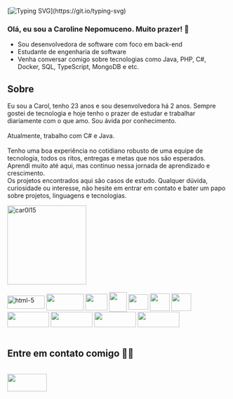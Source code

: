 
[![Typing SVG](https://readme-typing-svg.demolab.com?font=Fira+Code&weight=500&size=25&pause=1000&color=C0FF25&random=false&width=435&lines=System.out.println(%22Ol%C3%A1%2C;eu+sou+a+Carol!+%F0%9F%98%8A%22))](https://git.io/typing-svg)


### Olá, eu sou a Caroline Nepomuceno. Muito prazer! 👋

-  Sou desenvolvedora de software com foco em back-end
-  Estudante de engenharia de software
  - Venha conversar comigo sobre tecnologias como Java, PHP, C#, Docker, SQL, TypeScript, MongoDB e etc.


## Sobre 
Eu sou a Carol, tenho 23 anos e sou desenvolvedora há 2 anos. Sempre gostei de tecnologia e hoje tenho o prazer de estudar e trabalhar diariamente com o que amo. Sou ávida por conhecimento.
<br>
<br>
Atualmente, trabalho com C# e Java. 
<br>
<br>
Tenho uma boa experiência no cotidiano robusto de uma equipe de tecnologia, todos os ritos, entregas e metas que nos são esperados. Aprendi muito até aqui, mas continuo nessa jornada de aprendizado e crescimento.
<br>
Os projetos encontrados aqui são casos de estudo. Qualquer dúvida, curiosidade ou interesse, não hesite em entrar em contato e bater um papo sobre projetos, linguagens e tecnologias.

<div>
  <a href="https://github.com/car0l15">
<!--   <img height="180em" src="https://github-readme-stats.vercel.app/api?username=car0l15&count_private=true&theme=dracula&include_all_commits=true" />  -->
<!--   <img height="180em" src="https://github-readme-stats.vercel.app/api/top-langs/?username=car0l15&layout=compact&theme=dracula"/> -->
  <img height="180em" src="https://github-readme-streak-stats.herokuapp.com?user=car0l15&theme=dracula" alt="car0l15" />

  
  </a>
</div>
  
  <div style="display: inline_block"><br>
    <img align="center" height="30" width="85" alt="html-5" src="https://img.shields.io/badge/HTML5-E34F26?style=for-the-badge&logo=html5&logoColor=white"/>
    <img align="center" height="38" width="85" src="https://img.shields.io/badge/CSS3-1572B6?style=for-the-badge&logo=css3&logoColor=white"/>
    <img align="center" height="38" width="50"src="https://cdn.jsdelivr.net/gh/devicons/devicon/icons/javascript/javascript-original.svg" />
    <img  align="center" height="45" width="40" src="https://cdn.jsdelivr.net/gh/devicons/devicon/icons/react/react-original-wordmark.svg" />
    <img align="center" height="35" width="45" src="https://cdn.jsdelivr.net/gh/devicons/devicon/icons/redux/redux-original.svg" />
    <img align="center" height="40" width="45" src="https://cdn.jsdelivr.net/gh/devicons/devicon/icons/docker/docker-original-wordmark.svg" />
    <img align="center" height="40" width="45" src="https://cdn.jsdelivr.net/gh/devicons/devicon/icons/mysql/mysql-original.svg" /> 
    <img align=center height="35" width="95" src="https://img.shields.io/badge/Node.js-339933?style=for-the-badge&logo=nodedotjs&logoColor=white"/>
    <img align=center height="35" width="95" src="https://img.shields.io/badge/Heroku-430098?style=for-the-badge&logo=heroku&logoColor=white" />
    <img align=center height="35" width="95" src="https://img.shields.io/badge/TypeScript-007ACC?style=for-the-badge&logo=typescript&logoColor=white" />
    <img align=center height="35" width="95" src="https://img.shields.io/badge/Sequelize-52B0E7?style=for-the-badge&logo=Sequelize&logoColor=white" />
    
    
</div>
  
 <br>
  
  ## Entre em contato comigo 🙂🔥
  <div style="display: inline_block"> <br>
    <a href="https://www.linkedin.com/in/caroline-nepomuceno/" target="_blank">
   <img  align="center" height="40" width="90" src="https://img.shields.io/badge/LinkedIn-0077B5?style=for-the-badge&logo=linkedin&logoColor=white"/>
   </a>
  </div>
  
  
  
